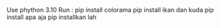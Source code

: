 Use phython 3.10
Run :
pip install colorama
pip install ikan dan kuda
pip install apa aja
pip installkan lah
